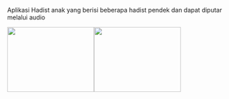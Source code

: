 Aplikasi Hadist anak yang berisi beberapa hadist pendek dan dapat diputar melalui audio

<div>
<a href='http://4.bp.blogspot.com/-sDgacgHFqFo/UOwom_wGAVI/AAAAAAAAAHc/nO_VviuoyoQ/s1600/splash.PNG'><img src='http://4.bp.blogspot.com/-sDgacgHFqFo/UOwom_wGAVI/AAAAAAAAAHc/nO_VviuoyoQ/s200/splash.PNG' height='150' border='0' width='200' /></a><a href='http://4.bp.blogspot.com/-sBKoxZIA9CQ/UOwon5Y-UmI/AAAAAAAAAHo/lhhy3spxK_E/s1600/hbb.png'><img src='http://4.bp.blogspot.com/-sBKoxZIA9CQ/UOwon5Y-UmI/AAAAAAAAAHo/lhhy3spxK_E/s200/hbb.png' height='150' border='0' width='200' /></a></div>